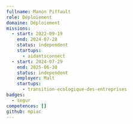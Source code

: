 ```yaml
---
fullname: Manon Piffault
role: Déploiement
domaine: Déploiement
missions:
  - start: 2022-09-19
    end: 2024-07-28
    status: independent
    startups:
      - aidantsconnect
  - start: 2024-07-29
    end: 2025-06-30
    status: independent
    employer: Malt
    startups:
      - transition-ecologique-des-entreprises
badges:
  - segur
competences: []
github: mpiac
---
```


